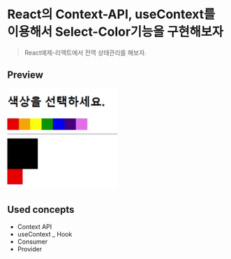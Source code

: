 # React의 Context-API, useContext를 이용해서 Select-Color기능을 구현해보자

> React예제-리액트에서 전역 상태관리를 해보자.

## Preview

<img alt="SelectColor" src="../final-gif/selectcolor_gif.gif" width="50%" >

## Used concepts

- Context API
- useContext \_ Hook
- Consumer
- Provider

